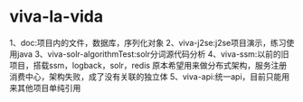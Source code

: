 # viva-la-vida
1、doc:项目内的文件，数据库，序列化对象
2、viva-j2se:j2se项目演示，练习使用java
3、viva-solr-algorithmTest:solr分词源代码分析
4、viva-ssm:以前的旧项目，搭载ssm，logback，solr，redis
原本希望用来做分布式架构，服务注册消费中心，架构失败，成了没有关联的独立体
5、viva-api:统一api，目前只能用来其他项目单纯引用